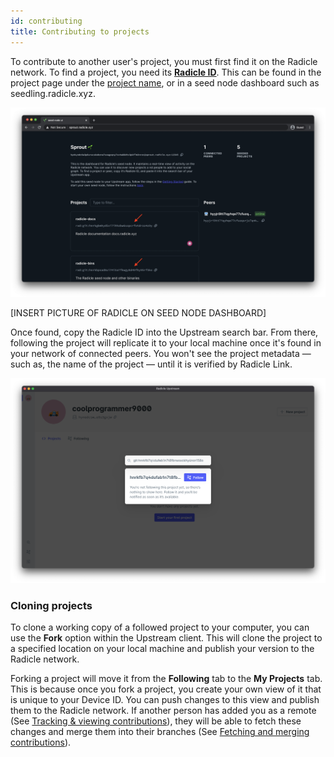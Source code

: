 ```yaml
---
id: contributing
title: Contributing to projects
---
```


To contribute to another user's project, you must first find it on the Radicle
network. To find a project, you need its [**Radicle ID**][ri]. This can be
found in the project page under the [project name][pn], or in a seed node dashboard such as seedling.radicle.xyz.

![Identity][id]

[INSERT PICTURE OF RADICLE ON SEED NODE DASHBOARD]

Once found, copy the Radicle ID into the Upstream search bar. From there, following the
project will replicate it to your local machine once it's found in your network
of connected peers. You won't see the project metadata — such as, the name of the project — until it is verified by Radicle Link. 

![Search bar][sb]

### Cloning projects

To clone a working copy of a followed project to your computer, you can use the
**Fork** option within the Upstream client. This will clone the
project to a specified location on your local machine and publish your version to the Radicle network.

Forking a project will move it from the **Following** tab to the **My Projects** tab. This is because once you fork a project, you create your own view of it that is unique to your Device ID. You can push changes to this view and publish them to the Radicle network. If another person has added you as a remote (See [Tracking & viewing contributions][tv]), they will be able to fetch these changes and merge them into their branches (See [Fetching and merging contributions][fm]).

[tv]: pushing-and-pulling-changes.md
[fm]: fetching-and-merging.md
[pn]: understanding-radicle/glossary.md/#project-name
[ri]: understanding-radicle/glossary.md/#radicle-id

[id]: /img/radicle-id-seed-node.png
[ps]: /img/peer-switcher.png
[sb]: /img/search-bar.png


